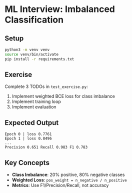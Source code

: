 # ML Interview: Imbalanced Classification

## Setup

```bash
python3 -m venv venv
source venv/bin/activate
pip install -r requirements.txt
```

## Exercise

Complete 3 TODOs in `test_exercise.py`:
1. Implement weighted BCE loss for class imbalance
2. Implement training loop
3. Implement evaluation

## Expected Output

```
Epoch 0 | loss 0.7761
Epoch 1 | loss 0.8496
...
Precision 0.651 Recall 0.983 F1 0.783
```

## Key Concepts

- **Class Imbalance**: 20% positive, 80% negative classes
- **Weighted Loss**: `pos_weight = n_negative / n_positive`
- **Metrics**: Use F1/Precision/Recall, not accuracy